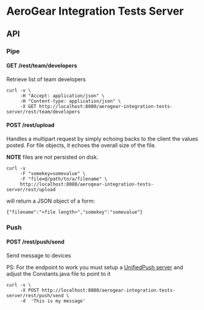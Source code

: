 # AeroGear Integration Tests Server

## API

### Pipe

#### GET /rest/team/developers

Retrieve list of team developers

```
curl -v \
     -H "Accept: application/json" \
     -H "Content-type: application/json" \
     -X GET http://localhost:8080/aerogear-integration-tests-server/rest/team/developers
```


#### POST /rest/upload

Handles a multipart request by simply echoing backs to the client the values posted. For file objects, it echoes the overall size of the file.

**NOTE** files are not persisted on disk.

```
curl -v 
	 -F "somekey=somevalue" \
	 -F "file=@/path/to/a/filename" \
	 http://localhost:8080/aerogear-integration-tests-server/rest/upload
```

will return a JSON object of a form:

```
{"filename":"<file length>","somekey":"somevalue"}
```

### Push

#### POST /rest/push/send

Send message to devices

PS: For the endpoint to work you must setup a [UnifiedPush server](https://github.com/aerogear/aerogear-unifiedpush-server/) and adjust the Constants.java file to point to it

```
curl -v \
     -X POST http://localhost:8080/aerogear-integration-tests-server/rest/push/send \
     -d  'This is my message'
```
